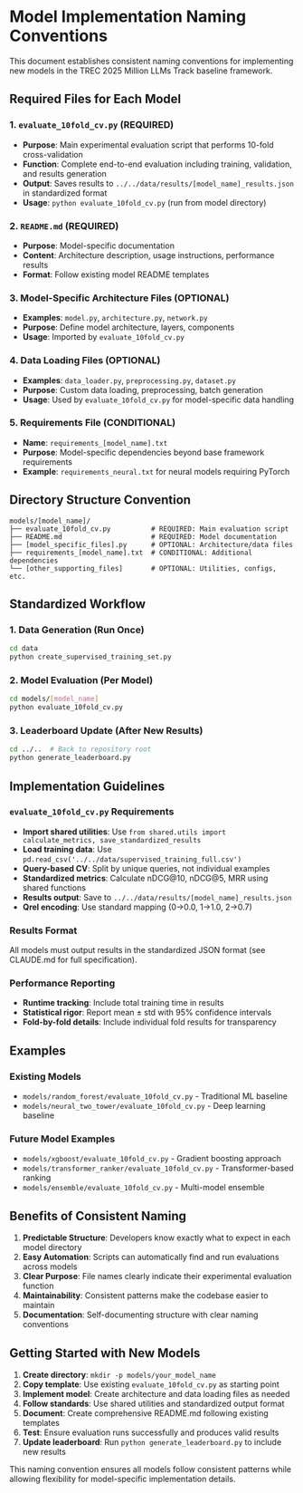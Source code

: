 # Model Implementation Naming Conventions

This document establishes consistent naming conventions for implementing new models in the TREC 2025 Million LLMs Track baseline framework.

## Required Files for Each Model

### 1. **`evaluate_10fold_cv.py`** (REQUIRED)
- **Purpose**: Main experimental evaluation script that performs 10-fold cross-validation
- **Function**: Complete end-to-end evaluation including training, validation, and results generation
- **Output**: Saves results to `../../data/results/[model_name]_results.json` in standardized format
- **Usage**: `python evaluate_10fold_cv.py` (run from model directory)

### 2. **`README.md`** (REQUIRED)  
- **Purpose**: Model-specific documentation
- **Content**: Architecture description, usage instructions, performance results
- **Format**: Follow existing model README templates

### 3. **Model-Specific Architecture Files** (OPTIONAL)
- **Examples**: `model.py`, `architecture.py`, `network.py`
- **Purpose**: Define model architecture, layers, components
- **Usage**: Imported by `evaluate_10fold_cv.py`

### 4. **Data Loading Files** (OPTIONAL)
- **Examples**: `data_loader.py`, `preprocessing.py`, `dataset.py`
- **Purpose**: Custom data loading, preprocessing, batch generation
- **Usage**: Used by `evaluate_10fold_cv.py` for model-specific data handling

### 5. **Requirements File** (CONDITIONAL)
- **Name**: `requirements_[model_name].txt`
- **Purpose**: Model-specific dependencies beyond base framework requirements
- **Example**: `requirements_neural.txt` for neural models requiring PyTorch

## Directory Structure Convention

```
models/[model_name]/
├── evaluate_10fold_cv.py          # REQUIRED: Main evaluation script
├── README.md                      # REQUIRED: Model documentation
├── [model_specific_files].py      # OPTIONAL: Architecture/data files
├── requirements_[model_name].txt  # CONDITIONAL: Additional dependencies
└── [other_supporting_files]       # OPTIONAL: Utilities, configs, etc.
```

## Standardized Workflow

### 1. **Data Generation** (Run Once)
```bash
cd data
python create_supervised_training_set.py
```

### 2. **Model Evaluation** (Per Model)
```bash
cd models/[model_name]
python evaluate_10fold_cv.py
```

### 3. **Leaderboard Update** (After New Results)
```bash
cd ../..  # Back to repository root
python generate_leaderboard.py
```

## Implementation Guidelines

### `evaluate_10fold_cv.py` Requirements
- **Import shared utilities**: Use `from shared.utils import calculate_metrics, save_standardized_results`
- **Load training data**: Use `pd.read_csv('../../data/supervised_training_full.csv')`
- **Query-based CV**: Split by unique queries, not individual examples
- **Standardized metrics**: Calculate nDCG@10, nDCG@5, MRR using shared functions
- **Results output**: Save to `../../data/results/[model_name]_results.json`
- **Qrel encoding**: Use standard mapping (0→0.0, 1→1.0, 2→0.7)

### Results Format
All models must output results in the standardized JSON format (see CLAUDE.md for full specification).

### Performance Reporting
- **Runtime tracking**: Include total training time in results
- **Statistical rigor**: Report mean ± std with 95% confidence intervals
- **Fold-by-fold details**: Include individual fold results for transparency

## Examples

### Existing Models
- `models/random_forest/evaluate_10fold_cv.py` - Traditional ML baseline
- `models/neural_two_tower/evaluate_10fold_cv.py` - Deep learning baseline

### Future Model Examples
- `models/xgboost/evaluate_10fold_cv.py` - Gradient boosting approach
- `models/transformer_ranker/evaluate_10fold_cv.py` - Transformer-based ranking
- `models/ensemble/evaluate_10fold_cv.py` - Multi-model ensemble

## Benefits of Consistent Naming

1. **Predictable Structure**: Developers know exactly what to expect in each model directory
2. **Easy Automation**: Scripts can automatically find and run evaluations across models
3. **Clear Purpose**: File names clearly indicate their experimental evaluation function
4. **Maintainability**: Consistent patterns make the codebase easier to maintain
5. **Documentation**: Self-documenting structure with clear naming conventions

## Getting Started with New Models

1. **Create directory**: `mkdir -p models/your_model_name`
2. **Copy template**: Use existing `evaluate_10fold_cv.py` as starting point
3. **Implement model**: Create architecture and data loading files as needed
4. **Follow standards**: Use shared utilities and standardized output format
5. **Document**: Create comprehensive README.md following existing templates
6. **Test**: Ensure evaluation runs successfully and produces valid results
7. **Update leaderboard**: Run `python generate_leaderboard.py` to include new results

This naming convention ensures all models follow consistent patterns while allowing flexibility for model-specific implementation details.